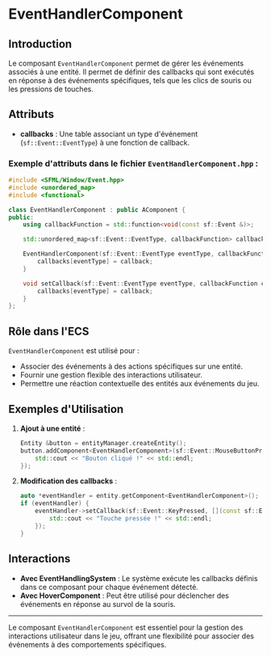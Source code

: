 # EventHandlerComponent

## Introduction

Le composant `EventHandlerComponent` permet de gérer les événements associés à une entité. Il permet de définir des callbacks qui sont exécutés en réponse à des événements spécifiques, tels que les clics de souris ou les pressions de touches.

## Attributs

- **callbacks** : Une table associant un type d'événement (`sf::Event::EventType`) à une fonction de callback.

### Exemple d'attributs dans le fichier `EventHandlerComponent.hpp` :

```cpp
#include <SFML/Window/Event.hpp>
#include <unordered_map>
#include <functional>

class EventHandlerComponent : public AComponent {
public:
    using callbackFunction = std::function<void(const sf::Event &)>;

    std::unordered_map<sf::Event::EventType, callbackFunction> callbacks;

    EventHandlerComponent(sf::Event::EventType eventType, callbackFunction callback) {
        callbacks[eventType] = callback;
    }

    void setCallback(sf::Event::EventType eventType, callbackFunction callback) {
        callbacks[eventType] = callback;
    }
};
```

## Rôle dans l'ECS

`EventHandlerComponent` est utilisé pour :

- Associer des événements à des actions spécifiques sur une entité.
- Fournir une gestion flexible des interactions utilisateur.
- Permettre une réaction contextuelle des entités aux événements du jeu.

## Exemples d'Utilisation

1. **Ajout à une entité** :
   ```cpp
   Entity &button = entityManager.createEntity();
   button.addComponent<EventHandlerComponent>(sf::Event::MouseButtonPressed, [](const sf::Event &event) {
       std::cout << "Bouton cliqué !" << std::endl;
   });
   ```

2. **Modification des callbacks** :
   ```cpp
   auto *eventHandler = entity.getComponent<EventHandlerComponent>();
   if (eventHandler) {
       eventHandler->setCallback(sf::Event::KeyPressed, [](const sf::Event &event) {
           std::cout << "Touche pressée !" << std::endl;
       });
   }
   ```

## Interactions

- **Avec EventHandlingSystem** : Le système exécute les callbacks définis dans ce composant pour chaque événement détecté.
- **Avec HoverComponent** : Peut être utilisé pour déclencher des événements en réponse au survol de la souris.

---

Le composant `EventHandlerComponent` est essentiel pour la gestion des interactions utilisateur dans le jeu, offrant une flexibilité pour associer des événements à des comportements spécifiques.

